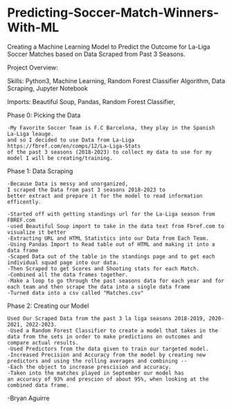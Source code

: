 # Predicting-Soccer-Match-Winners-With-ML
Creating a Machine Learning Model to Predict the Outcome for La-Liga Soccer Matches based on Data Scraped from Past 3 Seasons.

Project Overview:

Skills: Python3, Machine Learning, Random Forest Classifier Algorithm, Data Scraping, Jupyter Notebook 

Imports: Beautiful Soup, Pandas, Random Forest Classifier,


Phase 0: Picking the Data
    
    -My Favorite Soccer Team is F.C Barcelona, they play in the Spanish La-Liga leauge.
    and so I decided to use Data from La-Liga  https://fbref.com/en/comps/12/La-Liga-Stats 
    of the past 3 seasons (2018-2023) to collect my data to use for my model I will be creating/training. 



Phase 1: Data Scraping 
    
    -Because Data is messy and unorganized, 
    I scraped the Data from past 3 seasons 2018-2023 to
    better extract and prepare it for the model to read information efficently. 
    
    -Started off with getting standings url for the La-Liga season from FBREF.com
    -used Beautiful Soup import to take in the data text from Fbref.com to visualize it better
    -Extracting URL and HTML Statistics into our Data from Each Team. 
    -Using Pandas Import to Read table out of HTML and making it into a data frame 
    -Scaped Data out of the table in the standings page and to get each individual squad page into our data.
    -Then Scraped to get Scores and Shooting stats for each Match.
    -Combined all the data frames together.
    -Make a loop to go through the past seasons data for each year and for each team and then scrape the data into a single data frame
    -Turned data into a csv called "Matches.csv"
    

Phase 2: Creating our Model 
   
    Used Our Scraped Data from the past 3 la liga seasons 2018-2019, 2020-2021, 2022-2023.
    -Used a Random Forest Classifier to create a model that takes in the data from the sets in order to make predictions on outcomes and compare actual results.
    -Used Predictors from the data given to train our targeted model. 
    -Increased Precision and Accuracy from the model by creating new predictors and using the rolling averages and combining --
    -Each the object to increase prescision and accuracy.
    -Taken into the matches played in September our model has 
    an accuracy of 93% and prescion of about 95%, when looking at the combined data frame. 

-Bryan Aguirre
